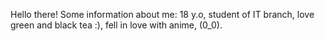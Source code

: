 Hello there! Some information about me:
18 y.o,
student of IT branch,
love green and black tea :),
fell in love with anime,
(0_0).
